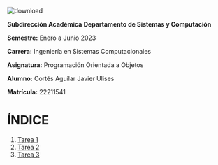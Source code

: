   ![download](https://user-images.githubusercontent.com/126859766/225494773-80fa8b37-975c-43d7-8f9c-9d838f069498.jpg)

 **Subdirección Académica**
 **Departamento de Sistemas y Computación**

 **Semestre:** Enero a Junio 2023

 **Carrera:** Ingeniería en Sistemas Computacionales
 
 **Asignatura:** Programación Orientada a Objetos  


**Alumno:** Cortés Aguilar Javier Ulises

**Matrícula:** 22211541
  
    
      
# ÍNDICE

1. [Tarea 1](https://www.youtube.com/@mariosky)
2. [Tarea 2](https://www.youtube.com/@mariosky)
3. [Tarea 3](https://www.youtube.com/@mariosky)
